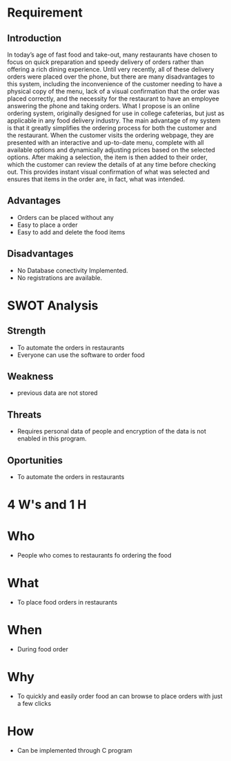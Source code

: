 # Requirement 

## Introduction
In today’s age of fast food and take-out, many restaurants have chosen to focus on quick preparation and speedy delivery of orders rather than offering a rich dining experience. Until very recently, all of these delivery orders were placed over the phone, but there are many disadvantages to this system, including the inconvenience of the customer needing to have a physical copy of the menu, lack of a visual confirmation that the order was placed correctly, and the necessity for the restaurant to have an employee answering the phone and taking orders. What I propose is an online ordering system, originally designed for use in college cafeterias, but just as applicable in any food delivery industry. The main advantage of my system is that it greatly simplifies the ordering process for both the customer and the restaurant. When the customer visits the ordering webpage, they are presented with an interactive and up-to-date menu, complete with all available options and dynamically adjusting prices based on the selected options. After making a selection, the item is then added to their order, which the customer can review the details of at any time before checking out. This provides instant visual confirmation of what was selected and ensures that items in the order are, in fact, what was intended.

## Advantages

* Orders can be placed without any 
* Easy to place a order
* Easy to add and delete the food items

## Disadvantages

* No Database conectivity Implemented.
* No registrations are available.

# SWOT Analysis

## Strength

* To automate the orders in restaurants
* Everyone can use the software to order food 

## Weakness

* previous data are not stored

## Threats

* Requires personal data of people and encryption of the data is not enabled in this program.

## Oportunities

* To automate the orders in restaurants
 
# 4 W's and 1 H

# Who

* People who comes to restaurants fo ordering the food

# What

* To place food orders in restaurants

# When

* During food order

# Why

* To quickly and easily order food an can browse to place orders with just a few clicks

# How

* Can be implemented through C program








